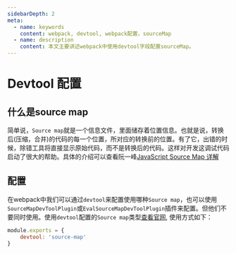 ```yaml
---
sidebarDepth: 2
meta:
  - name: keywords
    content: webpack, devtool, webpack配置，sourceMap
  - name: description
    content: 本文主要讲述webpack中使用devtool字段配置sourceMap。
---
```


# Devtool 配置


## 什么是source map

简单说，`Source map`就是一个信息文件，里面储存着位置信息。也就是说，转换后(压缩，合并)的代码的每一个位置，所对应的转换前的位置。有了它，出错的时候，除错工具将直接显示原始代码，而不是转换后的代码。这样对开发这调试代码启动了很大的帮助。具体的介绍可以查看阮一峰[JavaScript Source Map 详解](http://www.ruanyifeng.com/blog/2013/01/javascript_source_map.html)



## 配置

在webpack中我们可以通过`devtool`来配置使用哪种`Source map`，也可以使用`SourceMapDevToolPlugin`或`EvalSourceMapDevToolPlugin`插件来配置。但他们不要同时使用。使用`devtool`配置的`Source map`类型[查看官网](https://www.webpackjs.com/configuration/devtool/#devtool), 使用方式如下：

```js
module.exports = {
    devtool: 'source-map'
}
```